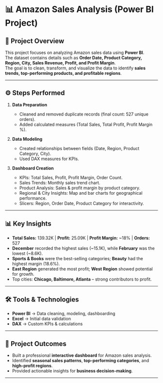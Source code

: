 # 📊 Amazon Sales Analysis (Power BI Project)

## 🔎 Project Overview
This project focuses on analyzing Amazon sales data using **Power BI**.  
The dataset contains details such as **Order Date, Product Category, Region, City, Sales Revenue, Profit, and Profit Margin**.  
The goal is to clean, transform, and visualize the data to identify **sales trends, top-performing products, and profitable regions**.

---

## ⚙️ Steps Performed
1. **Data Preparation**
   - Cleaned and removed duplicate records (final count: 527 unique orders).
   - Added calculated measures (Total Sales, Total Profit, Profit Margin %).

2. **Data Modeling**
   - Created relationships between fields (Date, Region, Product Category, City).
   - Used DAX measures for KPIs.

3. **Dashboard Creation**
   - KPIs: Total Sales, Profit, Profit Margin, Order Count.
   - Sales Trends: Monthly sales trend chart.
   - Product Analysis: Sales & profit margin by product category.
   - Regional & City Insights: Map and bar charts for geographical performance.
   - Slicers: Region, Order Date, Product Category for interactivity.

---

## 📊 Key Insights
- **Total Sales:** 139.32K | **Profit:** 25.09K | **Profit Margin:** ~18% | **Orders:** 527  
- **December** recorded the highest sales (~15.1K), while **February** was the lowest (~8.6K).  
- **Sports & Books** were the best-selling categories; **Beauty** had the highest margin (18.6%).  
- **East Region** generated the most profit; **West Region** showed potential for growth.  
- Top cities: **Chicago, Baltimore, Atlanta** – strong contributors to profit.  

---

## 🛠️ Tools & Technologies
- **Power BI** → Data cleaning, modeling, dashboarding  
- **Excel** → Initial data validation  
- **DAX** → Custom KPIs & calculations  

---

## 📌 Project Outcomes
- Built a professional **interactive dashboard** for Amazon sales analysis.  
- Identified **seasonal sales patterns**, **top-performing categories**, and **high-profit regions**.  
- Provided actionable insights for **business decision-making**.  

---
